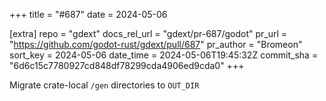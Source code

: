 +++
title = "#687"
date = 2024-05-06

[extra]
repo = "gdext"
docs_rel_url = "gdext/pr-687/godot"
pr_url = "https://github.com/godot-rust/gdext/pull/687"
pr_author = "Bromeon"
sort_key = 2024-05-06
date_time = 2024-05-06T19:45:32Z
commit_sha = "6d6c15c7780927cd848df78299cda4906ed9cda0"
+++

Migrate crate-local `/gen` directories to `OUT_DIR`
